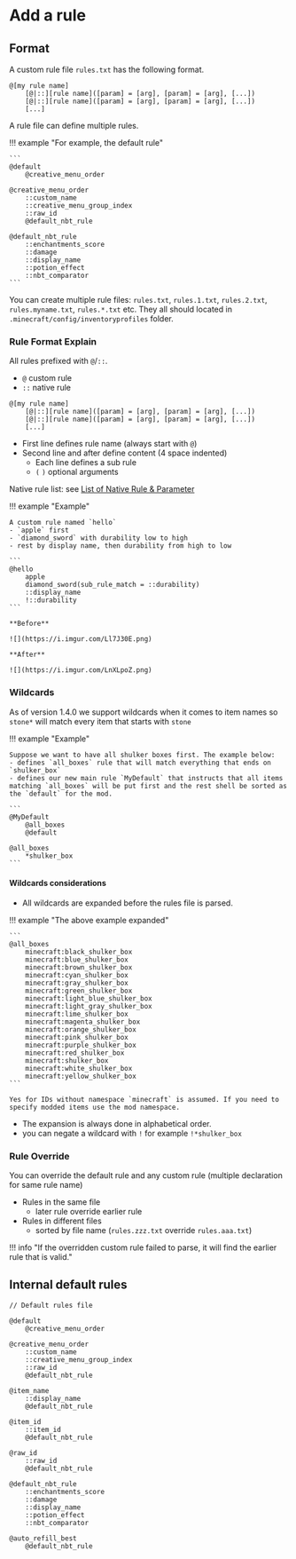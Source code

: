 # Add a rule

## Format

A custom rule file `rules.txt` has the following format.

```
@[my rule name]
    [@|::][rule name]([param] = [arg], [param] = [arg], [...])
    [@|::][rule name]([param] = [arg], [param] = [arg], [...])
    [...]
```

A rule file can define multiple rules.

!!! example "For example, the default rule"

    ```
    @default
        @creative_menu_order

    @creative_menu_order
        ::custom_name
        ::creative_menu_group_index
        ::raw_id
        @default_nbt_rule

    @default_nbt_rule
        ::enchantments_score
        ::damage
        ::display_name
        ::potion_effect
        ::nbt_comparator
    ```

You can create multiple rule files: `rules.txt`, `rules.1.txt`, `rules.2.txt`, `rules.myname.txt`, `rules.*.txt` etc. They all should located in `.minecraft/config/inventoryprofiles` folder.

### Rule Format Explain

All rules prefixed with `@`/`::`. 
- `@` custom rule
- `::` native rule

```
@[my rule name]
    [@|::][rule name]([param] = [arg], [param] = [arg], [...])
    [@|::][rule name]([param] = [arg], [param] = [arg], [...])
    [...]
```

- First line defines rule name (always start with `@`)
- Second line and after define content (4 space indented)
    - Each line defines a sub rule
    - `(` `)` optional arguments

Native rule list: see [List of Native Rule & Parameter](../natives)

!!! example "Example"

    A custom rule named `hello`
    - `apple` first
    - `diamond_sword` with durability low to high
    - rest by display name, then durability from high to low

    ```
    @hello
        apple
        diamond_sword(sub_rule_match = ::durability)
        ::display_name
        !::durability
    ```

    **Before**

    ![](https://i.imgur.com/Ll7J30E.png)

    **After**

    ![](https://i.imgur.com/LnXLpoZ.png)

### Wildcards

As of version 1.4.0 we support wildcards when it comes to item names so `stone*` will match every item that starts with `stone`

!!! example "Example"
    
    Suppose we want to have all shulker boxes first. The example below:
    - defines `all_boxes` rule that will match everything that ends on `shulker_box`
    - defines our new main rule `MyDefault` that instructs that all items matching `all_boxes` will be put first and the rest shell be sorted as the `default` for the mod. 

    ```
    @MyDefault
        @all_boxes
        @default

    @all_boxes
        *shulker_box
    ```

#### Wildcards considerations

* All wildcards are expanded before the rules file is parsed.

!!! example "The above example expanded"

    ```
    @all_boxes
        minecraft:black_shulker_box
        minecraft:blue_shulker_box
        minecraft:brown_shulker_box
        minecraft:cyan_shulker_box
        minecraft:gray_shulker_box
        minecraft:green_shulker_box
        minecraft:light_blue_shulker_box
        minecraft:light_gray_shulker_box
        minecraft:lime_shulker_box
        minecraft:magenta_shulker_box
        minecraft:orange_shulker_box
        minecraft:pink_shulker_box
        minecraft:purple_shulker_box
        minecraft:red_shulker_box
        minecraft:shulker_box
        minecraft:white_shulker_box
        minecraft:yellow_shulker_box
    ```

    Yes for IDs without namespace `minecraft` is assumed. If you need to specify modded items use the mod namespace. 

* The expansion is always done in alphabetical order.
* you can negate a wildcard with `!` for example `!*shulker_box` 

### Rule Override

You can override the default rule and any custom rule (multiple declaration for same rule name)
- Rules in the same file
    - later rule override earlier rule
- Rules in different files
    - sorted by file name (`rules.zzz.txt` override `rules.aaa.txt`)

!!! info "If the overridden custom rule failed to parse, it will find the earlier rule that is valid."

## Internal default rules

```
// Default rules file

@default
    @creative_menu_order

@creative_menu_order
    ::custom_name
    ::creative_menu_group_index
    ::raw_id
    @default_nbt_rule

@item_name
    ::display_name
    @default_nbt_rule

@item_id
    ::item_id
    @default_nbt_rule

@raw_id
    ::raw_id
    @default_nbt_rule

@default_nbt_rule
    ::enchantments_score
    ::damage
    ::display_name
    ::potion_effect
    ::nbt_comparator

@auto_refill_best
    @default_nbt_rule
```
